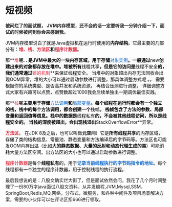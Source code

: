 # 短视频

**<font style="color:rgb(38, 38, 38);">被问烂了的面试题， JVM内存模型，还不会的话一定要听我一分钟介绍一下，面试的时候被问到你会来感谢我。</font>**

**<font style="color:rgb(38, 38, 38);"></font>**

<font style="color:rgb(0, 0, 0);background-color:rgb(248, 248, 248);">JVM内存模型说白了就是Java虚拟机在运行时使用的</font>**<font style="color:rgb(0, 0, 0);background-color:rgb(248, 248, 248);">内存结构</font>**<font style="color:rgb(0, 0, 0);background-color:rgb(248, 248, 248);">。它最主要的几部分有：</font>**<font style="color:#DF2A3F;background-color:rgb(248, 248, 248);">堆、栈、方法区</font>****<font style="color:rgb(0, 0, 0);background-color:rgb(248, 248, 248);">和</font>****<font style="color:#DF2A3F;background-color:rgb(248, 248, 248);">程序计数器</font>**<font style="color:rgb(0, 0, 0);background-color:rgb(248, 248, 248);">。</font>

那**<font style="color:#DF2A3F;background-color:rgb(248, 248, 248);">堆</font>**呢.   . <font style="color:rgb(0, 0, 0);background-color:rgb(248, 248, 248);">是JVM中最大的一块内存区域，用于存储</font>**<font style="color:#0C68CA;background-color:rgb(248, 248, 248);">对象实例</font>**<font style="color:rgb(0, 0, 0);background-color:rgb(248, 248, 248);">。一般通过</font>**<font style="color:rgb(0, 0, 0);background-color:rgb(248, 248, 248);">new</font>**<font style="color:rgb(0, 0, 0);background-color:rgb(248, 248, 248);">创建出来的对象都存放在堆中。堆被所有</font>**<font style="color:rgb(0, 0, 0);background-color:rgb(248, 248, 248);">线程共享</font>**<font style="color:rgb(0, 0, 0);background-color:rgb(248, 248, 248);">，但是它的访问是</font>**<font style="color:rgb(0, 0, 0);background-color:rgb(248, 248, 248);">线程不安全</font>**<font style="color:rgb(0, 0, 0);background-color:rgb(248, 248, 248);">的，我们通常通过</font>**<font style="color:#DF2A3F;background-color:rgb(248, 248, 248);">锁的机制</font>**<font style="color:rgb(0, 0, 0);background-color:rgb(248, 248, 248);">来保证线程安全。 当堆中的对象超出内存无法回收会出现OOM异常，堆的大小可以通过启动参数进行调整，那具体调整方式呢 。。 需要根据你的系统类型、是否高并发和系统资源， 再结合压测进行调整， 详细调整方式大家有兴趣可以点赞，点赞数超过1000我会后续单独出一期调优最佳实践。</font>

那**<font style="color:#DF2A3F;background-color:rgb(248, 248, 248);">栈</font>**呢主要<font style="color:rgb(0, 0, 0);background-color:rgb(248, 248, 248);">用于存储</font>**<font style="color:#0C68CA;background-color:rgb(248, 248, 248);">方法调用</font>**<font style="color:rgb(0, 0, 0);background-color:rgb(248, 248, 248);">和</font>**<font style="color:#0C68CA;background-color:rgb(248, 248, 248);">局部变量</font>**<font style="color:rgb(0, 0, 0);background-color:rgb(248, 248, 248);">。每个线程在运行时都会有一个独立的栈，栈中的每个方法调用，都会创建一个</font>**<font style="color:rgb(0, 0, 0);background-color:rgb(248, 248, 248);">栈帧</font>**<font style="color:rgb(0, 0, 0);background-color:rgb(248, 248, 248);">。   栈帧包含了方法的参数、局部变量和返回值等信息。栈中的数据是</font>**<font style="color:rgb(0, 0, 0);background-color:rgb(248, 248, 248);">线程私有</font>**<font style="color:rgb(0, 0, 0);background-color:rgb(248, 248, 248);">的，不会被其他线程访问，所以是线程安全的。  当栈的深度被超出，会出现栈溢出</font>**<font style="color:rgb(6, 6, 7);">StackOverflowError</font>**<font style="color:rgb(0, 0, 0);background-color:rgb(248, 248, 248);">异常。</font>

**<font style="color:#DF2A3F;background-color:rgb(248, 248, 248);">方法区</font>**。 <font style="color:rgb(6, 6, 7);">在JDK 8及之后，也可以叫做</font>**<font style="color:rgb(6, 6, 7);">元空间</font>**<font style="color:rgb(6, 6, 7);">）</font><font style="color:rgb(0, 0, 0);background-color:rgb(248, 248, 248);">它是</font>**<font style="color:rgb(0, 0, 0);background-color:rgb(248, 248, 248);">所有线程共享</font>**<font style="color:rgb(0, 0, 0);background-color:rgb(248, 248, 248);">的内存区域，存储了类的结构信息、常量池、静态变量和方法编译后的字节码等。</font><font style="color:rgb(6, 6, 7);">方法区也可能发OOM内存出溢（比如</font>**<font style="color:rgb(6, 6, 7);">大的静态数据、大量的反射和动态代理生成的类</font>**<font style="color:rgb(6, 6, 7);">）可能消耗大量方法区空间。出</font><font style="color:rgb(0, 0, 0);background-color:rgb(248, 248, 248);">方法区的大小也可以通过启动参数进行调整。</font>

**<font style="color:#E4495B;background-color:rgb(248, 248, 248);">程序计数器</font>**<font style="color:rgb(0, 0, 0);background-color:rgb(248, 248, 248);">是每个</font>**<font style="color:rgb(0, 0, 0);background-color:rgb(248, 248, 248);">线程私有</font>**<font style="color:rgb(0, 0, 0);background-color:rgb(248, 248, 248);">的，用于</font>**<font style="color:#0C68CA;background-color:rgb(248, 248, 248);">记录当前线程执行的字节码指令的地址</font>**<font style="color:rgb(0, 0, 0);background-color:rgb(248, 248, 248);">。每个线程都有一个独立的程序计数器，用于控制线程的执行流程。</font>

<font style="color:rgb(0, 0, 0);background-color:rgb(248, 248, 248);"></font>

最后我想说的是：八股文确实烂大街了，但是面试依然会问，我花了几个月时间整理了一份80万字java面试八股文资料，从并发编程,JVM,Mysql,SSM，SpringBoot,Redis,MQ,网络，分布式，微服务，和各种中间件及项目场景解决方案，需要的小伙伴可以在评论区扣666进行领取。



